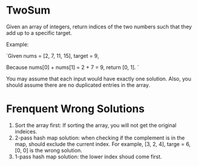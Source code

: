 # TwoSum
Given an array of integers, return indices of the two numbers such that they add up to a specific target.

Example: 

`Given nums = [2, 7, 11, 15], target = 9,

Because nums[0] + nums[1] = 2 + 7 = 9,
return [0, 1].
`

You may assume that each input would have exactly one solution. Also, you should assume there are no duplicated entries in the array.

# Frenquent Wrong Solutions

1. Sort the array first:
If sorting the array, you will not get the original indeices.
2. 2-pass hash map solution: when checking if the complement is in the map, should exclude the current index. For example, [3, 2, 4], targe = 6, [0, 0] is the wrong solution.
3. 1-pass hash map solution: the lower index shoud come first.